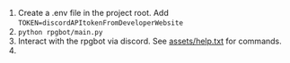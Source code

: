 1. Create a .env file in the project root. Add `TOKEN=discordAPItokenFromDeveloperWebsite`
2. `python rpgbot/main.py`
3. Interact with the rpgbot via discord. See [assets/help.txt](./assets/help.txt) for commands.
4. 